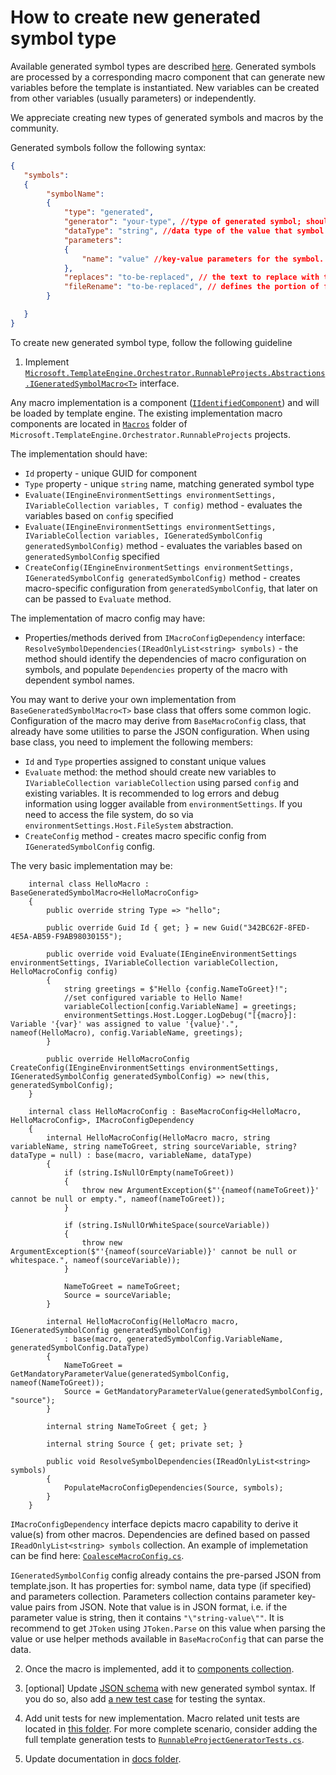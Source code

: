 # How to create new generated symbol type

Available generated symbol types are described [here](../Available-Symbols-Generators.md).
Generated symbols are processed by a corresponding macro component that can generate new variables before the template is instantiated. New variables can be created from other variables (usually parameters) or independently.

We appreciate creating new types of generated symbols and macros by the community. 

Generated symbols follow the following syntax:
```json
{
   "symbols":
   {
        "symbolName":
        {
            "type": "generated",
            "generator": "your-type", //type of generated symbol; should be same as type of the macro implementing it
            "dataType": "string", //data type of the value that symbol generates: "string", "choice", "bool", "float", "int", "hex", "text"
            "parameters":
            {
                "name": "value" //key-value parameters for the symbol. The value may be JSON array or object, if more complicated configuration is needed.
            },
            "replaces": "to-be-replaced", // the text to replace with the value of this symbol in template content
            "fileRename": "to-be-replaced", // defines the portion of file name which will be replaced by symbol value
        }

   }
}
```

To create new generated symbol type, follow the following guideline

1. Implement [`Microsoft.TemplateEngine.Orchestrator.RunnableProjects.Abstractions.IGeneratedSymbolMacro<T>`](../../src/Microsoft.TemplateEngine.Orchestrator.RunnableProjects/Abstractions/IGeneratedSymbolMacro.cs) interface.

Any macro implementation is a component ([`IIdentifiedComponent`](../../src/Microsoft.TemplateEngine.Abstractions/IIdentifiedComponent.cs)) and will be loaded by template engine.
The existing implementation macro components are located in [`Macros`](../../src/Microsoft.TemplateEngine.Orchestrator.RunnableProjects/Macros) folder of `Microsoft.TemplateEngine.Orchestrator.RunnableProjects` projects.

The implementation should have:
- `Id` property - unique GUID for component 
- `Type` property - unique `string` name, matching generated symbol type
- `Evaluate(IEngineEnvironmentSettings environmentSettings, IVariableCollection variables, T config)` method - evaluates the variables based on `config` specified
- `Evaluate(IEngineEnvironmentSettings environmentSettings, IVariableCollection variables, IGeneratedSymbolConfig generatedSymbolConfig)` method - evaluates the variables based on `generatedSymbolConfig` specified
- `CreateConfig(IEngineEnvironmentSettings environmentSettings, IGeneratedSymbolConfig generatedSymbolConfig)` method - creates macro-specific configuration from `generatedSymbolConfig`, that later on can be passed to `Evaluate` method.

The implementation of macro config may have:
- Properties/methods derived from `IMacroConfigDependency` interface:
    `ResolveSymbolDependencies(IReadOnlyList<string> symbols)` - the method should identify the dependencies of macro configuration on symbols, and populate `Dependencies` property of the macro with dependent symbol names.

You may want to derive your own implementation from `BaseGeneratedSymbolMacro<T>` base class that offers some common logic. Configuration of the macro may derive from `BaseMacroConfig` class, that already have some utilities to parse the JSON configuration.
When using base class, you need to implement the following members:
- `Id` and `Type` properties assigned to constant unique values
- `Evaluate` method: the method should create new variables to `IVariableCollection variableCollection` using parsed `config` and existing variables. It is recommended to log errors and debug information using logger available from `environmentSettings`. If you need to access the file system, do so via `environmentSettings.Host.FileSystem` abstraction.
- `CreateConfig` method - creates macro specific config from `IGeneratedSymbolConfig` config.

The very basic implementation may be:
```CSharp
    internal class HelloMacro : BaseGeneratedSymbolMacro<HelloMacroConfig>
    {
        public override string Type => "hello";

        public override Guid Id { get; } = new Guid("342BC62F-8FED-4E5A-AB59-F9AB98030155");

        public override void Evaluate(IEngineEnvironmentSettings environmentSettings, IVariableCollection variableCollection, HelloMacroConfig config)
        {
            string greetings = $"Hello {config.NameToGreet}!";
            //set configured variable to Hello Name!
            variableCollection[config.VariableName] = greetings;
            environmentSettings.Host.Logger.LogDebug("[{macro}]: Variable '{var}' was assigned to value '{value}'.", nameof(HelloMacro), config.VariableName, greetings);
        }

        public override HelloMacroConfig CreateConfig(IEngineEnvironmentSettings environmentSettings, IGeneratedSymbolConfig generatedSymbolConfig) => new(this, generatedSymbolConfig);
    }

    internal class HelloMacroConfig : BaseMacroConfig<HelloMacro, HelloMacroConfig>, IMacroConfigDependency
    {
        internal HelloMacroConfig(HelloMacro macro, string variableName, string nameToGreet, string sourceVariable, string? dataType = null) : base(macro, variableName, dataType)
        {
            if (string.IsNullOrEmpty(nameToGreet))
            {
                throw new ArgumentException($"'{nameof(nameToGreet)}' cannot be null or empty.", nameof(nameToGreet));
            }

            if (string.IsNullOrWhiteSpace(sourceVariable))
            {
                throw new ArgumentException($"'{nameof(sourceVariable)}' cannot be null or whitespace.", nameof(sourceVariable));
            }

            NameToGreet = nameToGreet;
            Source = sourceVariable;
        }

        internal HelloMacroConfig(HelloMacro macro, IGeneratedSymbolConfig generatedSymbolConfig)
            : base(macro, generatedSymbolConfig.VariableName, generatedSymbolConfig.DataType)
        {
            NameToGreet = GetMandatoryParameterValue(generatedSymbolConfig, nameof(NameToGreet));
            Source = GetMandatoryParameterValue(generatedSymbolConfig, "source");
        }

        internal string NameToGreet { get; }

        internal string Source { get; private set; }

        public void ResolveSymbolDependencies(IReadOnlyList<string> symbols)
        {
            PopulateMacroConfigDependencies(Source, symbols);
        }
    }
```

`IMacroConfigDependency` interface depicts macro capability to derive it value(s) from other macros.
Dependencies are defined based on passed `IReadOnlyList<string> symbols` collection. An example of implemetation can be find here: [`CoalesceMacroConfig.cs`](../../src/Microsoft.TemplateEngine.Orchestrator.RunnableProjects/Macros/CoalesceMacroConfig.cs).

`IGeneratedSymbolConfig` config already contains the pre-parsed JSON from template.json. It has properties for: symbol name, data type (if specified) and parameters collection. 
Parameters collection contains parameter key-value pairs from JSON. Note that value is in JSON format, i.e. if the parameter value is string, then it contains `"\"string-value\""`.
It is recommend to get `JToken` using `JToken.Parse` on this value when parsing the value or use helper methods available in `BaseMacroConfig` that can parse the data.

2. Once the macro is implemented, add it to [components collection](../../src/Microsoft.TemplateEngine.Orchestrator.RunnableProjects/Components.cs).

3. [optional] Update [JSON schema](../../src/Microsoft.TemplateEngine.Orchestrator.RunnableProjects/Schemas/JSON/template.json) with new generated symbol syntax.
If you do so, also add [a new test case](../../test/Microsoft.TemplateEngine.Orchestrator.RunnableProjects.UnitTests/SchemaTests/GeneratorTest.json) for testing the syntax.

4. Add unit tests for new implementation. Macro related unit tests are located in [this folder](../../test/Microsoft.TemplateEngine.Orchestrator.RunnableProjects.UnitTests/MacroTests/).
For more complete scenario, consider adding the full template generation tests to [`RunnableProjectGeneratorTests.cs`](../../test/Microsoft.TemplateEngine.Orchestrator.RunnableProjects.UnitTests/RunnableProjectGeneratorTests.cs).

5. Update documentation in [docs folder](../Available-Symbols-Generators.md).

